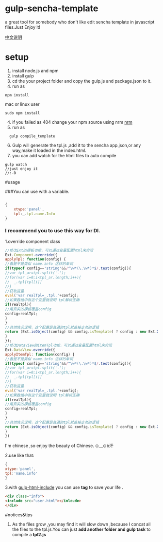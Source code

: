 # gulp-sencha-template
a great tool for somebody who don't like edit sencha template in javascript files.Just Enjoy it!

[中文说明](https://github.com/jumplee/gulp-sencha-template/blob/master/%E8%AF%B4%E6%98%8E.md)

# setup
1. install node.js and npm
2. install gulp
3. cd the your project folder and copy the gulp.js and package.json to it.
4. run as 
```dash
npm install 
```
mac or linux user
```dash
sudo npm install
```
4. if you failed as 404 change your npm source using nrm
  [nrm](http://www.tuicool.com/articles/nYjqeu)
5. run as 
```dash
  gulp compile_template
```


6. Gulp will generate the tpl.js ,add it to the sencha app.json,or any way,make it loaded in the index.html.
7. you can add watch for the html files to auto compile
```dash
gulp watch
//just enjoy it
//:-D
```

#usage

###You can use with a variable.


```javascript

{
    xtype:'panel',
    tpl:_.tpl.name.Info
}
```
### I recommend you to use this way for DI.

1.override component class

```javascript
//修改Ext的模板功能，可以通过变量配置html来实现
Ext.Component.override({
applyTpl: function(config) {
//看是不是类似 name.info 这样的单词
if(typeof config=='string'&&/^\w*(\.\w*)*$/.test(config)){
//var tpl_ar=tpl.split('.');
//for(var i=0;i<tpl_ar.length;i++){
//	_.tpl[tpl[i]]
//}
//获取变量
eval('var realTpl=_.tpl.'+config);
//如果数组中有这个变量就说明 tpl解析正确
if(realTpl){
//用真实的模板覆盖config
config=realTpl;
}
}
//其他情况说明，这个配置是普通的tpl就直接走老的逻辑
return (Ext.isObject(config) && config.isTemplate) ? config : new Ext.XTemplate(config);
}
});
//修改DataView的itemTpl功能，可以通过变量配置html来实现
Ext.DataView.override({
applyItemTpl: function(config) {
//看是不是类似 name.info 这样的单词
if(typeof config=='string'&&/^\w*(\.\w*)*$/.test(config)){
//var tpl_ar=tpl.split('.');
//for(var i=0;i<tpl_ar.length;i++){
//	_.tpl[tpl[i]]
//}
//获取变量
eval('var realTpl=_.tpl.'+config);
//如果数组中有这个变量就说明 tpl解析正确
if(realTpl){
//用真实的模板覆盖config
config=realTpl;
}
}
//其他情况说明，这个配置是普通的tpl就直接走老的逻辑
return (Ext.isObject(config) && config.isTemplate) ? config : new Ext.XTemplate(config);
}
})

```
I'm chinese ,so enjoy the beauty of Chinese. ⊙﹏⊙b汗

2.use like that:

```javascript
{
xtype:'panel',
tpl:'name.info'
}

```

3.with [gulp-html-include](https://www.npmjs.com/package/gulp-html-tag-include) you  can use **<inlcude> tag** to save your life .

```html
<div class="info">
<include src="user.html"></inlcude>
</div>
```

#notices&tips
1. As the files grow ,you may find it will slow down ,because I concat all the files to the tpl.js.You can just **add another folder and gulp task** to compile a **tpl2.js**
